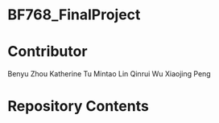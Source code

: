 # BF768_FinalProject

# Contributor
Benyu Zhou
Katherine Tu
Mintao Lin
Qinrui Wu
Xiaojing Peng

# Repository Contents
